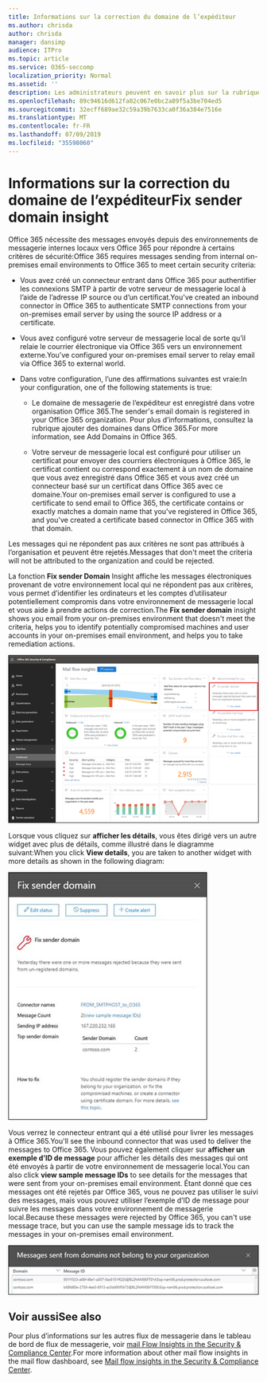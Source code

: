 ```yaml
---
title: Informations sur la correction du domaine de l’expéditeur
ms.author: chrisda
author: chrisda
manager: dansimp
audience: ITPro
ms.topic: article
ms.service: O365-seccomp
localization_priority: Normal
ms.assetid: ''
description: Les administrateurs peuvent en savoir plus sur la rubrique Fix sender Domain Insight dans le tableau de bord du flux de messagerie dans le centre de sécurité & Compliance Center.
ms.openlocfilehash: 89c94616d612fa02c067e0bc2a89f5a3be704ed5
ms.sourcegitcommit: 32ecff689ae32c59a39b7633ca0f36a304e7516e
ms.translationtype: MT
ms.contentlocale: fr-FR
ms.lasthandoff: 07/09/2019
ms.locfileid: "35598060"
---
```

# <a name="fix-sender-domain-insight"></a><span data-ttu-id="47175-103">Informations sur la correction du domaine de l’expéditeur</span><span class="sxs-lookup"><span data-stu-id="47175-103">Fix sender domain insight</span></span>

<span data-ttu-id="47175-104">Office 365 nécessite des messages envoyés depuis des environnements de messagerie internes locaux vers Office 365 pour répondre à certains critères de sécurité:</span><span class="sxs-lookup"><span data-stu-id="47175-104">Office 365 requires messages sending from internal on-premises email environments to Office 365 to meet certain security criteria:</span></span>

- <span data-ttu-id="47175-105">Vous avez créé un connecteur entrant dans Office 365 pour authentifier les connexions SMTP à partir de votre serveur de messagerie local à l’aide de l’adresse IP source ou d’un certificat.</span><span class="sxs-lookup"><span data-stu-id="47175-105">You've created an inbound connector in Office 365 to authenticate SMTP connections from your on-premises email server by using the source IP address or a certificate.</span></span>

- <span data-ttu-id="47175-106">Vous avez configuré votre serveur de messagerie local de sorte qu’il relaie le courrier électronique via Office 365 vers un environnement externe.</span><span class="sxs-lookup"><span data-stu-id="47175-106">You've configured your on-premises email server to relay email via Office 365 to external world.</span></span>

- <span data-ttu-id="47175-107">Dans votre configuration, l’une des affirmations suivantes est vraie:</span><span class="sxs-lookup"><span data-stu-id="47175-107">In your configuration, one of the following statements is true:</span></span>

  - <span data-ttu-id="47175-108">Le domaine de messagerie de l’expéditeur est enregistré dans votre organisation Office 365.</span><span class="sxs-lookup"><span data-stu-id="47175-108">The sender's email domain is registered in your Office 365 organization.</span></span> <span data-ttu-id="47175-109">Pour plus d’informations, consultez la rubrique ajouter des domaines dans Office 365.</span><span class="sxs-lookup"><span data-stu-id="47175-109">For more information, see Add Domains in Office 365.</span></span>

  - <span data-ttu-id="47175-110">Votre serveur de messagerie local est configuré pour utiliser un certificat pour envoyer des courriers électroniques à Office 365, le certificat contient ou correspond exactement à un nom de domaine que vous avez enregistré dans Office 365 et vous avez créé un connecteur basé sur un certificat dans Office 365 avec ce domaine.</span><span class="sxs-lookup"><span data-stu-id="47175-110">Your on-premises email server is configured to use a certificate to send email to Office 365, the certificate contains or exactly matches a domain name that you've registered in Office 365, and you've created a certificate based connector in Office 365 with that domain.</span></span> 

<span data-ttu-id="47175-111">Les messages qui ne répondent pas aux critères ne sont pas attribués à l’organisation et peuvent être rejetés.</span><span class="sxs-lookup"><span data-stu-id="47175-111">Messages that don't meet the criteria will not be attributed to the organization and could be rejected.</span></span>

<span data-ttu-id="47175-112">La fonction **Fix sender Domain** Insight affiche les messages électroniques provenant de votre environnement local qui ne répondent pas aux critères, vous permet d’identifier les ordinateurs et les comptes d’utilisateur potentiellement compromis dans votre environnement de messagerie local et vous aide à prendre actions de correction.</span><span class="sxs-lookup"><span data-stu-id="47175-112">The **Fix sender domain** insight shows you email from your on-premises environment that doesn't meet the criteria, helps you to identify potentially compromised machines and user accounts in your on-premises email environment, and helps you to take remediation actions.</span></span>

![Le tableau de bord des expéditeurs du tableau de bord du flux de messagerie dans le centre de sécurité & conformité](media/sender-domain-insight-selected.png)

<span data-ttu-id="47175-114">Lorsque vous cliquez sur **afficher les détails**, vous êtes dirigé vers un autre widget avec plus de détails, comme illustré dans le diagramme suivant:</span><span class="sxs-lookup"><span data-stu-id="47175-114">When you click **View details**, you are taken to another widget with more details as shown in the following diagram:</span></span>

![Le widget détails de la solution Fix sender Domain Insight](media/sender-domain-view-details.png)

<span data-ttu-id="47175-116">Vous verrez le connecteur entrant qui a été utilisé pour livrer les messages à Office 365.</span><span class="sxs-lookup"><span data-stu-id="47175-116">You'll see the inbound connector that was used to deliver the messages to Office 365.</span></span> <span data-ttu-id="47175-117">Vous pouvez également cliquer sur **afficher un exemple d’ID de message** pour afficher les détails des messages qui ont été envoyés à partir de votre environnement de messagerie local.</span><span class="sxs-lookup"><span data-stu-id="47175-117">You can also click **view sample message IDs** to see details for the messages that were sent from your on-premises email environment.</span></span> <span data-ttu-id="47175-118">Étant donné que ces messages ont été rejetés par Office 365, vous ne pouvez pas utiliser le suivi des messages, mais vous pouvez utiliser l’exemple d’ID de message pour suivre les messages dans votre environnement de messagerie local.</span><span class="sxs-lookup"><span data-stu-id="47175-118">Because these messages were rejected by Office 365, you can't use message trace, but you can use the sample message ids to track the messages in your on-premises email environment.</span></span>

![Afficher des exemples d’ID de message dans la fenêtre Fix sender Domain Insight](media/sender-domain-view-sample-message-ids.png)

## <a name="see-also"></a><span data-ttu-id="47175-120">Voir aussi</span><span class="sxs-lookup"><span data-stu-id="47175-120">See also</span></span>

<span data-ttu-id="47175-121">Pour plus d’informations sur les autres flux de messagerie dans le tableau de bord de flux de messagerie, voir [mail Flow Insights in the Security & Compliance Center](mail-flow-insights-v2.md).</span><span class="sxs-lookup"><span data-stu-id="47175-121">For more information about other mail flow insights in the mail flow dashboard, see [Mail flow insights in the Security & Compliance Center](mail-flow-insights-v2.md).</span></span>
